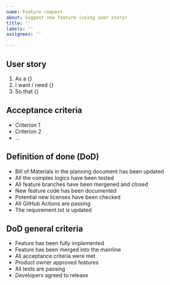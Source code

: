 ```yaml
---
name: Feature request
about: Suggest new feature (using user story)
title: ''
labels: ''
assignees: ''

---
```


## User story
1. As a {}
2. I want / need {}
3. So that {}

## Acceptance criteria
* Criterion 1
* Criterion 2
* ...

## Definition of done (DoD)
* Bill of Materials in the planning document has been updated
* All the complex logics have been tested
* All feature branches have been mergened and closed
* New feature code has been documented
* Potential new licenses have been checked
* All GitHub Actions are passing
* The requirement.txt is updated

## DoD general criteria
* Feature has been fully implemented
* Feature has been merged into the mainline
* All acceptance criteria were met
* Product owner approved features
* All tests are passing
* Developers agreed to release

